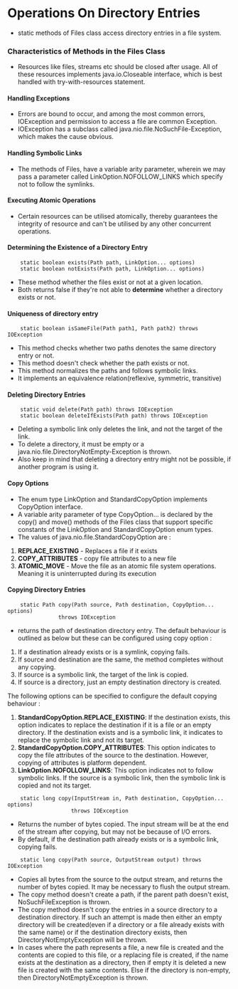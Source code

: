 # Operations On Directory Entries
 - static methods of Files class access directory entries in a file system.

### Characteristics of Methods in the Files Class
 - Resources like files, streams etc should be closed after usage. All of these resources implements java.io.Closeable 
interface, which is best handled with try-with-resources statement.

#### Handling Exceptions
 - Errors are bound to occur, and among the most common errors, IOException and permission to access a file are common 
Exception.
 - IOException has a subclass called java.nio.file.NoSuchFile-Exception, which makes the cause obvious.

#### Handling Symbolic Links
 - The methods of Files, have a variable arity parameter, wherein we may pass a parameter called LinkOption.NOFOLLOW_LINKS
which specify not to follow the symlinks.

#### Executing Atomic Operations
 - Certain resources can be utilised atomically, thereby guarantees the integrity of resource and can't be utilised by 
any other concurrent operations.

#### Determining the Existence of a Directory Entry
```
    static boolean exists(Path path, LinkOption... options)
    static boolean notExists(Path path, LinkOption... options)
```
 - These method whether the files exist or not at a given location.
 - Both returns false if they're not able to __determine__ whether a directory exists or not.

#### Uniqueness of directory entry
```
    static boolean isSameFile(Path path1, Path path2) throws IOException
```
 - This method checks whether two paths denotes the same directory entry or not.
 - This method doesn't check whether the path exists or not.
 - This method normalizes the paths and follows symbolic links.
 - It implements an equivalence relation(reflexive, symmetric, transitive)

#### Deleting Directory Entries
```
    static void delete(Path path) throws IOException
    static boolean deleteIfExists(Path path) throws IOException
```
 - Deleting a symbolic link only deletes the link, and not the target of the link.
 - To delete a directory, it must be empty or a java.nio.file.DirectoryNotEmpty-Exception is thrown.
 - Also keep in mind that deleting a directory entry might not be possible, if another program is using it.

#### Copy Options
 - The enum type LinkOption and StandardCopyOption implements CopyOption interface.
 - A variable arity parameter of type CopyOption... is declared by the copy() and move() methods of the Files class that
support specific constants of the LinkOption and StandardCopyOption enum types.
 - The values of java.nio.file.StandardCopyOption are :
1. __REPLACE_EXISTING__ - Replaces a file if it exists
2. __COPY_ATTRIBUTES__ - copy file attributes to a new file
3. __ATOMIC_MOVE__ - Move the file as an atomic file system operations. Meaning it is uninterrupted during its execution

#### Copying Directory Entries
```
    static Path copy(Path source, Path destination, CopyOption... options)
                throws IOException
```
 - returns the path of destination directory entry. The default behaviour is outlined as below but these can be configured 
using copy option :
1. If a destination already exists or is a symlink, copying fails.
2. If source and destination are the same, the method completes without any copying.
3. If source is a symbolic link, the target of the link is copied.
4. If source is a directory, just an empty destination directory is created.

The following options can be specified to configure the default copying behaviour :
1. __StandardCopyOption.REPLACE_EXISTING__: If the destination exists, this option indicates to replace the destination if 
it is a file or an empty directory. If the destination exists and is a symbolic link, it indicates to replace the symbolic
link and not its target.
2. __StandardCopyOption.COPY_ATTRIBUTES__: This option indicates to copy the file attributes of the source to the destination.
However, copying of attributes is platform dependent.
3. __LinkOption.NOFOLLOW_LINKS__: This option indicates not to follow symbolic links. If the source is a symbolic link, 
then the symbolic link is copied and not its target.
```
    static long copy(InputStream in, Path destination, CopyOption... options)
                    throws IOException
```
 - Returns the number of bytes copied. The input stream will be at the end of the stream after copying, but may not be 
because of I/O errors.
 - By default, if the destination path already exists or is a symbolic link, copying fails.
```
    static long copy(Path source, OutputStream output) throws IOException
```
 - Copies all bytes from the source to the output stream, and returns the number of bytes copied. It may be necessary to
flush the output stream.
 - The copy method doesn't create a path, if the parent path doesn't exist, NoSuchFileException is thrown.
 - The copy method doesn't copy the entries in a source directory to a destination directory. If such an attempt is made
then either an empty directory will be created(even if a directory or a file already exists with the same name) or if the
destination directory exists, then DirectoryNotEmptyException will be thrown.
 - In cases where the path represents a file, a new file is created and the contents are copied to this file, or a replacing
file is created, if the name exists at the destination as a directory, then if empty it is deleted a new file is created
with the same contents. Else if the directory is non-empty, then DirectoryNotEmptyException is thrown.
